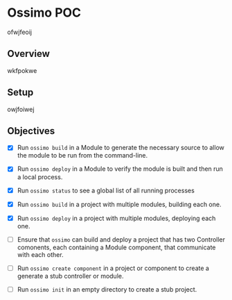 # Ossimo POC
ofwjfeoij

## Overview
wkfpokwe

## Setup
owjfoiwej

## Objectives
 - [x] Run `ossimo build` in a Module to generate the necessary source to allow the module to be run from the command-line.
 - [x] Run `ossimo deploy` in a Module to verify the module is built and then run a local process.
 - [x] Run `ossimo status` to see a global list of all running processes
 - [x] Run `ossimo build` in a project with multiple modules, building each one.
 - [x] Run `ossimo deploy` in a project with multiple modules, deploying each one.
 - [ ] Ensure that `ossimo` can build and deploy a project that has two Controller comonents, each containing a Module component, that communicate with each other.
 - [ ] Run `ossimo create component` in a project or component to create a generate a stub controller or module.
 - [ ] Run `ossimo init` in an empty directory to create a stub project.


